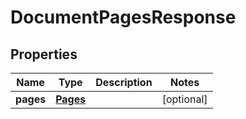 
# DocumentPagesResponse

## Properties
Name | Type | Description | Notes
------------ | ------------- | ------------- | -------------
**pages** | [**Pages**](Pages.md) |  |  [optional]



